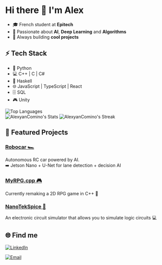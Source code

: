 # Hi there 👋 I'm Alex  

- 🎓 French student at **Epitech**
- 🤖 Passionate about **AI**, **Deep Learning** and **Algorithms**
- 🚀 Always building **cool projects**

## ⚡ Tech Stack  

- 🐍 Python  
- 💻 C++ | C | C#
- 🔢 Haskell
- 🌐 JavaScript | TypeScript | React
- 🗄️ SQL
- 🎮 Unity

![Top Languages](https://github-readme-stats.vercel.app/api/top-langs/?username=AlexyanComino&theme=dark&show_icons=true&hide_border=true&layout=compact)  
![AlexyanComino's Stats](https://github-readme-stats.vercel.app/api?username=AlexyanComino&theme=dark&show_icons=true&hide_border=true&count_private=true)
![AlexyanComino's Streak](https://github-readme-streak-stats.herokuapp.com/?user=AlexyanComino&theme=dark&hide_border=true)


## 🚀 Featured Projects

### [Robocar 🏎️](https://github.com/AlexyanComino/robocar)
Autonomous RC car powered by AI.  
➡️ Jetson Nano + U-Net for lane detection + decision AI  

### [MyRPG.cpp 🎮](https://github.com/AlexyanComino/MyRPG.cpp)
Currently remaking a 2D RPG game in C++ 🚀

### [NanoTekSpice 🔌](https://github.com/AlexyanComino/NanoTekSpice)
An electronic circuit simulator that allows you to simulate logic circuits 💻

<!---
### [Another ❓](https://github.com/AlexyanComino/MyRPG.cpp)
WIP 🚀
-->

## 🌐 Find me
[![LinkedIn](https://img.shields.io/badge/LinkedIn-%230077B5?style=for-the-badge&logo=linkedin&logoColor=white)](https://linkedin.com/in/alexyancomino)
<!--- [![Portfolio](https://img.shields.io/badge/Portfolio-%23FF5733?style=for-the-badge&logo=about.me&logoColor=white&color=green)](https://alexyancomino.com) -->
[![Email](https://img.shields.io/badge/Email-%23EA4335?style=for-the-badge&logo=gmail&logoColor=white)](mailto:alexyan.comino@epitech.eu )

